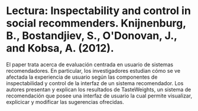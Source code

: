 # Lectura: Inspectability and control in social recommenders. Knijnenburg, B., Bostandjiev, S., O'Donovan, J., and Kobsa, A. (2012).

El paper trata acerca de evaluación centrada en usuario de sistemas recomendadores. En particular, los investigadores estudian cómo se ve afectada la experiencia de usuario según las componentes de inspectabilidad y control de la interfaz de un sistema recomendador. Los autores presentan y explican los resultados de TasteWeights, un sistema de recomendación que posee una interfaz de usuario la cual permite visualizar, explicicar y modificar las sugerencias ofrecidas.    

